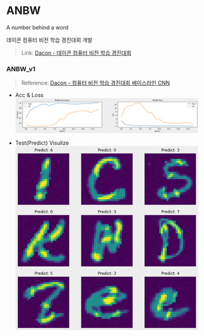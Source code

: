 # ANBW
A number behind a word

데이콘 컴퓨터 비전 학습 경진대회 개발
> Link: [Dacon - 데이콘 컴퓨터 비전 학습 경진대회](https://dacon.io/competitions/official/235626/overview/description)

### ANBW_v1

> Reference: [Dacon - 컴퓨터 비전 학습 경진대회 베이스라인 CNN](https://dacon.io/competitions/official/235626/codeshare/1555?page=1&dtype=recent)

- Acc & Loss 
![](./img/v1/ANBWv1_acc_loss.png)

- Test(Predict) Visulize 
![](./img/v1/test_visualize.png)
